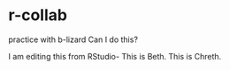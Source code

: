 # r-collab
practice with b-lizard
Can I do this? 

I am editing this from RStudio- This is Beth. This is Chreth.

